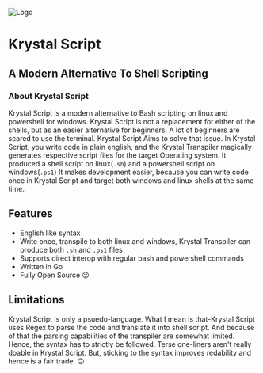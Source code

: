 ![Logo](https://github.com/KS-the-visionary/Krystal-Script/blob/main/Logo.png)


# Krystal Script
## A Modern Alternative To Shell Scripting

### About Krystal Script
Krystal Script is a modern alternative to Bash scripting on linux and powershell for windows.
Krystal Script is not a replacement for either of the shells, but as an easier alternative for beginners.
A lot of beginners are scared to use the terminal.
Krystal Script Aims to solve that issue.
In Krystal Script, you write code in plain english, and the Krystal Transpiler magically generates respective script files for the target Operating system.
It produced a shell script on linux(`.sh`) and a powershell script on windows(`.ps1`)
It makes development easier, because you can write code once in Krystal Script and target both windows and linux shells at the same time.

## Features
- English like syntax
- Write once, transpile to both linux and windows, Krystal Transpiler can produce both `.sh` and `.ps1` files
- Supports direct interop with regular bash and powershell commands
- Written in Go
- Fully Open Source 😉

## Limitations
Krystal Script is only a psuedo-language. What I mean is that-Krystal Script uses Regex to parse the code and translate it into shell script.
And because of that the parsing capabilities of the transpiler are somewhat limited. Hence, the syntax has to strictly be followed.
Terse one-liners aren't really doable in Krystal Script.
But, sticking to the syntax improves redability and hence is a fair trade. 🙃
